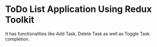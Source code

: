 # ToDo List Application Using Redux Toolkit

It has functionalities like Add Task, Delete Task as well as Toggle Task completion.
